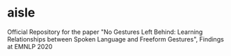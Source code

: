 # aisle
Official Repository for the paper "No Gestures Left Behind: Learning Relationships between Spoken Language and Freeform Gestures", Findings at EMNLP 2020
